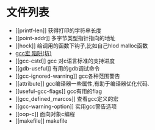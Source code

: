# 文件列表

* [[printf-len]] 获得打印的字符串长度
* [[point-addr]] 多字节类型指针指向的地址
* [[hock]] 给调用的函数下钩子,比如自己hlod malloc函数
* [gcc宏 陷阱(坑)](Macro-Pitfalls)
* [[gcc-cstd]] gcc 对c语言标准的支持进度
* [[gdb-useful]] 有用的gdb调试命令
* [[gcc-ignored-warning]] gcc各种范围警告
* [[attribute]] gcc编译器一些属性,有助于编译器优化代码.
* [[useful-gcc-flags]] gcc有用的flag
* [[gcc_defined_marcos]] 查看gcc定义的宏
* [[gcc-warning-option]] 实用gcc警告选项
* [[oop-c]] 面向对象c编程
* [[makefile]] makefile